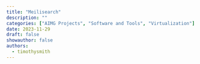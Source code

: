 ```yaml
---
title: "Meilisearch"
description: ""
categories: ["AIMG Projects", "Software and Tools", "Virtualization"]
date: 2023-11-29
draft: false
showauthor: false
authors:
  - timothysmith
---
```

